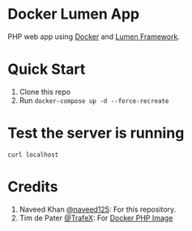 # Docker Lumen App
PHP web app using [Docker](https://docker.com) and [Lumen Framework](https://lumen.laravel.com/).

# Quick Start
1. Clone this repo
2. Run `docker-compose up -d --force-recreate`

# Test the server is running
`curl localhost`

# Credits
1. Naveed Khan [@naveed125](https://github.com/naveed125): For this repository.
2. Tim de Pater [@TrafeX](https://github.com/TrafeX): For [Docker PHP Image](https://github.com/TrafeX/docker-php-nginx)
